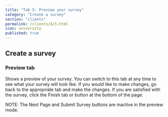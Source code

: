 ```yaml
---
title: "Tab 5: Preview your survey"
category: "Create a survey"
section: "clients"
permalink: /clients/A/5.html
icon: university
published: true
---
```


## Create a survey

### Preview tab

Shows a preview of your survey. You can switch to this tab at any time to see what your survey will look like. If you would like to make changes, go back to the appropriate tab and make the changes. If you are satisfied with the survey, click the Finish tab or button at the bottom of the page.

NOTE: The Next Page and Submit Survey buttons are inactive in the preview mode.
